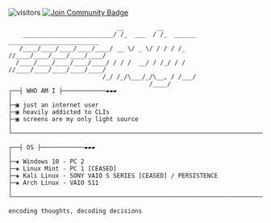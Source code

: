 ![visitors](https://vbr.nathanchung.dev/badge?page_id=he7yz.he7yz&color=00cf00)
<a href="https://discord.gg/wU8kaRVKDC"><img src="https://img.shields.io/discord/1037005487771762729.svg?style=flat&label=Helyz'%20Dystopia&color=7289DA" alt="Join Community Badge"/></a>
```
                              __         __                                   
    _________________________/ /_  ___  / /_  ______ _________________________
   /____/____/____/____/____/ __ \/ _ \/ / / / /_  //____/____/____/____/____/
  /____/____/____/____/____/ / / /  __/ / /_/ / / //____/____/____/____/____/ 
                          /_/ /_/\___/_/\__, / /___/                          
                                       /____/                            
┌──┤ WHO AM I ├────────────▰▰▰
│
├─▣ just an internet user 
├─▣ heavily addicted to CLIs
├─▣ screens are my only light source
│
└────────────────────────────────────────────────────────────────────────▰▰▰

┌──┤ OS ├────────────▰▰▰
│
├─◈ Windows 10 - PC 2 
├─◈ Linux Mint - PC 1 [CEASED]
├─◈ Kali Linux - SONY VAIO S SERIES [CEASED] / PERSISTENCE
├─◈ Arch Linux - VAIO S11
│
└────────────────────────────────────────────────────────────────────────▰▰▰

encoding thoughts, decoding decisions
